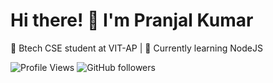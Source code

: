 # Hi there! 👋 I'm Pranjal Kumar
🚀 Btech CSE student at VIT-AP | 
🎯 Currently learning NodeJS

![Profile Views](https://komarev.com/ghpvc/?username=pranjal-kumar-0&color=green)
![GitHub followers](https://img.shields.io/github/followers/pranjal-kumar-0?style=social)
